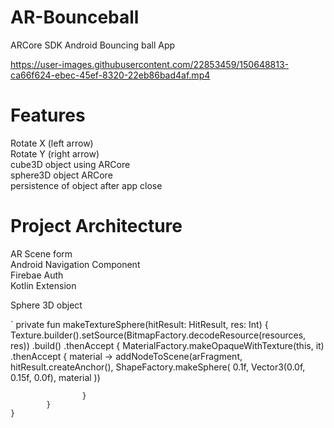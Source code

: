 # AR-Bounceball
ARCore SDK Android Bouncing ball App

https://user-images.githubusercontent.com/22853459/150648813-ca66f624-ebec-45ef-8320-22eb86bad4af.mp4


# Features
Rotate X (left arrow)<br />
Rotate Y (right arrow)<br />
cube3D object using ARCore <br />
sphere3D object ARCore <br />
persistence of object after app close <br />

# Project Architecture
AR Scene form <br />
Android Navigation Component <br />
Firebae Auth <br />
Kotlin Extension <br />


Sphere 3D object

`    private fun makeTextureSphere(hitResult: HitResult, res: Int) {
        Texture.builder().setSource(BitmapFactory.decodeResource(resources, res))
            .build()
            .thenAccept {
                MaterialFactory.makeOpaqueWithTexture(this, it)
                    .thenAccept { material ->
                        addNodeToScene(arFragment, hitResult.createAnchor(),
                            ShapeFactory.makeSphere(
                                0.1f,
                                Vector3(0.0f, 0.15f, 0.0f),
                                material
                            ))

                    }
            }
    }
